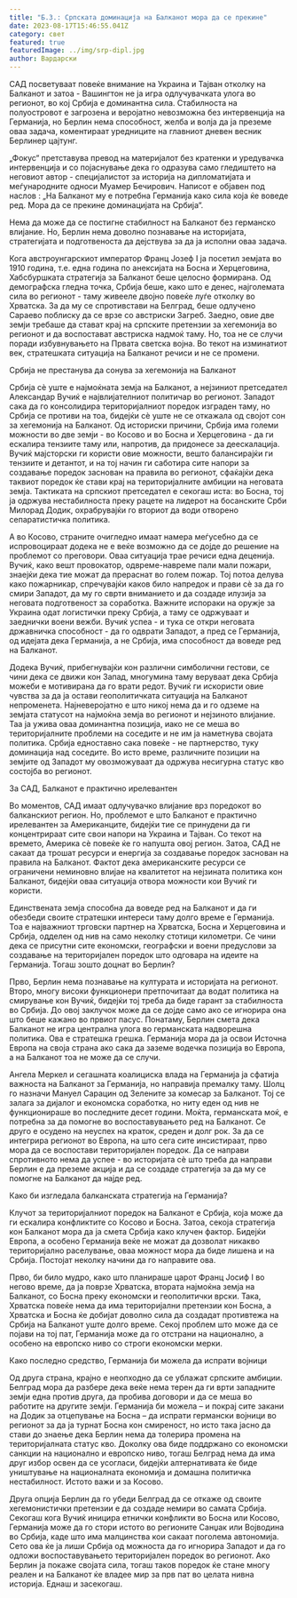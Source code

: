 ```yaml
---
title: "Б.З.: Српската доминација на Балканот мора да се прекине"
date: 2023-08-17T15:46:55.041Z
category: свет
featured: true
featuredImage: ../img/srp-dipl.jpg
author: Вардарски
---
```

<!--StartFragment-->

САД посветуваат повеќе внимание на Украина и Тајван отколку на Балканот и затоа - Вашингтон не ја игра одлучувачката улога во регионот, во кој Србија е доминантна сила. Стабилноста на полуостровот е загрозена и веројатно невозможна без интервенција на Германија, но Берлин нема способност, желба и волја да ја преземе оваа задача, коментираат уредниците на главниот дневен весник Берлинер цајтунг.

„Фокус“ ​​претставува превод на материјалот без кратенки и уредувачка интервенција и со појаснување дека го одразува само гледиштето на неговиот автор - специјалистот за историја на дипломатијата и меѓународните односи Муамер Бечирович. Написот е објавен под наслов : „На Балканот му е потребна Германија како сила која ќе воведе ред. Мора да се прекине доминацијата на Србија“.

Нема да може да се постигне стабилност на Балканот без германско влијание. Но, Берлин нема доволно познавање на историјата, стратегијата и подготвеноста да дејствува за да ја исполни оваа задача.

Кога австроунгарскиот император Франц Јозеф I ја посетил земјата во 1910 година, т.е. една година по анексијата на Босна и Херцеговина, Хабсбуршката стратегија за Балканот беше целосно формирана. Од демографска гледна точка, Србија беше, како што е денес, најголемата сила во регионот - таму живееле двојно повеќе луѓе отколку во Хрватска. За да му се спротивстави на Белград, беше одлучено Сараево поблиску да се врзе со австриски Загреб. Заедно, овие две земји требаше да стават крај на српските претензии за хегемонија во регионот и да воспостават австриска надмоќ таму. Но, тоа не се случи поради избувнувањето на Првата светска војна. Во текот на изминатиот век, стратешката ситуација на Балканот речиси и не се промени.

Србија не престанува да сонува за хегемонија на Балканот

Србија сè уште е најмоќната земја на Балканот, а нејзиниот претседател Александар Вучиќ е највлијателниот политичар во регионот. Западот сака да го консолидира територијалниот поредок изграден таму, но Србија се противи на тоа, бидејќи сè уште не се откажала од својот сон за хегемонија на Балканот. Од историски причини, Србија има големи можности во две земји - во Косово и во Босна и Херцеговина - да ги ескалира тензиите таму или, напротив, да придонесе за деескалација. Вучиќ мајсторски ги користи овие можности, вешто балансирајќи ги тензиите и детантот, и на тој начин ги саботира сите напори за создавање поредок заснован на правила во регионот, сфаќајќи дека таквиот поредок ќе стави крај на територијалните амбиции на неговата земја. Тактиката на српскиот претседател е секогаш иста: во Босна, тој ја одржува нестабилноста преку рацете на лидерот на босанските Срби Милорад Додик, охрабрувајќи го вториот да води отворено сепаратистичка политика.

А во Косово, страните очигледно имаат намера меѓусебно да се испровоцираат додека не е веќе возможно да се дојде до решение на проблемот со преговори. Оваа ситуација трае речиси една деценија. Вучиќ, како вешт провокатор, одвреме-навреме пали мали пожари, знаејќи дека тие можат да прераснат во голем пожар. Тој потоа делува како пожарникар, спречувајќи каков било напредок и прави сè за да го смири Западот, да му го сврти вниманието и да создаде илузија за неговата подготвеност за соработка. Важните испораки на оружје за Украина одат логистички преку Србија, а таму се одржуваат и заеднички воени вежби. Вучиќ успеа - и тука се откри неговата државничка способност - да го одврати Западот, а пред се Германија, од идејата дека Германија, а не Србија, има способност да воведе ред на Балканот.

Додека Вучиќ, прибегнувајќи кон различни симболични гестови, се чини дека се движи кон Запад, многумина таму веруваат дека Србија можеби е мотивирана да го врати редот. Вучиќ ги искористи овие чувства за да ја остави геополитичката ситуација на Балканот непроменета. Најневеројатно е што никој нема да и го одземе на земјата статусот на најмоќна земја во регионот и нејзиното влијание. Таа ја ужива оваа доминантна позиција, иако не се меша во територијалните проблеми на соседите и не им ја наметнува својата политика. Србија едноставно сака повеќе - не партнерство, туку доминација над соседите. Во исто време, различните позиции на земјите од Западот му овозможуваат да одржува несигурна статус кво состојба во регионот.

За САД, Балканот е практично ирелевантен

Во моментов, САД имаат одлучувачко влијание врз поредокот во балканскиот регион. Но, проблемот е што Балканот е практично ирелевантен за Американците, бидејќи тие се принудени да ги концентрираат сите свои напори на Украина и Тајван. Со текот на времето, Америка сè повеќе ќе го напушта овој регион. Затоа, САД не сакаат да трошат ресурси и енергија за создавање поредок заснован на правила на Балканот. Фактот дека американските ресурси се ограничени неминовно влијае на квалитетот на нејзината политика кон Балканот, бидејќи оваа ситуација отвора можности кои Вучиќ ги користи.

Единствената земја способна да воведе ред на Балканот и да ги обезбеди своите стратешки интереси таму долго време е Германија. Тоа е најважниот трговски партнер на Хрватска, Босна и Херцеговина и Србија, одделен од нив на само неколку стотици километри. Се чини дека се присутни сите економски, географски и воени предуслови за создавање на територијален поредок што одговара на идеите на Германија. Тогаш зошто доцнат во Берлин?

Прво, Берлин нема познавање на културата и историјата на регионот. Второ, многу високи функционери претпочитаат да водат политика на смирување кон Вучиќ, бидејќи тој треба да биде гарант за стабилноста во Србија. До овој заклучок може да се дојде само ако се игнорира она што беше кажано во првиот пасус. Понатаму, Берлин смета дека Балканот не игра централна улога во германската надворешна политика. Ова е стратешка грешка. Германија мора да ја освои Источна Европа на своја страна ако сака да заземе водечка позиција во Европа, а на Балканот тоа не може да се случи.

Ангела Меркел и сегашната коалициска влада на Германија ја сфатија важноста на Балканот за Германија, но направија премалку таму. Шолц го назначи Мануел Сарацин од Зелените за комесар за Балканот. Тој се залага за дијалог и економска соработка, но ниту еден од нив не функционираше во последните десет години. Моќта, германската моќ, е потребна за да помогне во воспоставувањето ред на Балканот. Се друго е осудено на неуспех на краток, среден и долг рок. За да се интегрира регионот во Европа, на што сега сите инсистираат, прво мора да се воспостави територијален поредок. Да се ​​направи спротивното нема да успее - во историјата сè што треба да направи Берлин е да преземе акција и да се создаде стратегија за да му се помогне на Балканот да најде ред.

Како би изгледала балканската стратегија на Германија?

Клучот за територијалниот поредок на Балканот е Србија, која може да ги ескалира конфликтите со Косово и Босна. Затоа, секоја стратегија кон Балканот мора да ја смета Србија како клучен фактор. Бидејќи Европа, а особено Германија веќе не можат да дозволат никакво територијално раселување, оваа можност мора да биде лишена и на Србија. Постојат неколку начини да го направите ова.

Прво, би било мудро, како што планираше царот Франц Јосиф I во негово време, да ја поврзе Хрватска, втората најмоќна земја на Балканот, со Босна преку економски и геополитички врски. Така, Хрватска повеќе нема да има територијални претензии кон Босна, а Хрватска и Босна ќе добијат доволно сила да создадат противтежа на Србија на Балканот уште долго време. Секој проблем што може да се појави на тој пат, Германија може да го отстрани на национално, а особено на европско ниво со строги економски мерки.

Како последно средство, Германија би можела да испрати војници

Од друга страна, крајно е неопходно да се ублажат српските амбиции. Белград мора да разбере дека веќе нема терен да ги врти западните земји една против друга, да пробива договори и да се меша во работите на другите земји. Германија би можела – и покрај сите закани на Додик за отцепување на Босна – да испрати германски војници во регионот за да ја турнат Босна кон смиреност, но исто така јасно да стави до знаење дека Берлин нема да толерира промена на територијалната статус кво. Доколку ова биде поддржано со економски санкции на национално и европско ниво, тогаш Белград нема да има друг избор освен да се усогласи, бидејќи алтернативата ќе биде уништување на националната економија и домашна политичка нестабилност. Истото важи и за Косово.

Друга опција Берлин да го убеди Белград да се откаже од своите хегемонистички претензии е да создаде немири во самата Србија. Секогаш кога Вучиќ иницира етнички конфликти во Босна или Косово, Германија може да го стори истото во регионите Санџак или Војводина во Србија, каде што има малцинства кои сакаат поголема автономија. Сето ова ќе ја лиши Србија од можноста да го игнорира Западот и да го одложи воспоставувањето територијален поредок во регионот. Ако Берлин ја покаже својата сила, тогаш таков поредок ќе стане многу реален и на Балканот ќе владее мир за прв пат во целата нивна историја. Еднаш и засекогаш.

<!--EndFragment-->